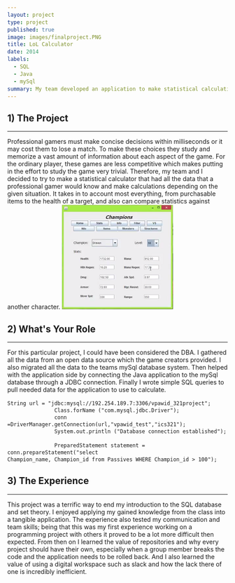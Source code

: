 ```yaml
---
layout: project
type: project
published: true
image: images/finalproject.PNG
title: LoL Calculator
date: 2014
labels:
  - SQL
  - Java
  - mySql
summary: My team developed an application to make statistical calculation for League of Legends
---
```


## 1) The Project
<hr>
Professional gamers must make concise decisions within milliseconds or it may cost them to lose a 
match. To make these choices they study and memorize a vast amount of information about each 
aspect of the game. For the ordinary player, these games are less competitive which makes putting 
in the effort to study the game very trivial. Therefore, my team and I decided to try to make a 
statistical calculator that had all the data that a professional gamer would know and make 
calculations depending on the given situation. It takes in to account most everything, from 
purchasable items to the health of a target, and also can compare statistics against another 
character.

<img class="ui fluid centered image" src="../images/finalhud.PNG">

## 2) What's Your Role 
<hr>
For this particular project, I could have been considered the DBA. I gathered all the data from an 
open data source which the game creators provided. I also migrated all the data to the teams mySql 
database system. Then helped with the application side by connecting the Java application to the 
mySql database through a JDBC connection. Finally I wrote simple SQL queries to pull needed data 
for the application to use to calculate.

```
String url = "jdbc:mysql://192.254.189.7:3306/vpawid_321project";
               Class.forName ("com.mysql.jdbc.Driver");
               conn =DriverManager.getConnection(url,"vpawid_test","ics321");
               System.out.println ("Database connection established");
                
               PreparedStatement statement = conn.prepareStatement("select 
Champion_name, Champion_id from Passives WHERE Champion_id > 100");
```

## 3) The Experience
<hr>
This project was a terrific way to end my introduction to the SQL database and set theory. I enjoyed 
applying my gained knowledge from the class into a tangible application. The experience also tested 
my communication and team skills; being that this was my first experience working on a 
programming project with others it proved to be a lot more difficult then expected. From then on I 
learned the value of repositories and why every project should have their own, especially when a 
group member breaks the code and the application needs to be rolled back. And I also learned the 
value of using a digital workspace such as slack and how the lack there of one is incredibly 
inefficient.
